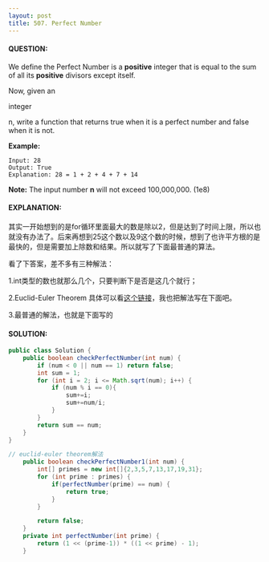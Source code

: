 ```yaml
---
layout: post
title: 507. Perfect Number
---
```


#### QUESTION:

We define the Perfect Number is a **positive** integer that is equal to the sum of all its **positive** divisors except itself.

Now, given an 

integer

 n, write a function that returns true when it is a perfect number and false when it is not.

**Example:**

```
Input: 28
Output: True
Explanation: 28 = 1 + 2 + 4 + 7 + 14

```

**Note:** The input number **n** will not exceed 100,000,000. (1e8)

#### EXPLANATION:

其实一开始想到的是for循环里面最大的数是除以2，但是达到了时间上限，所以也就没有办法了。后来再想到25这个数以及9这个数的时候，想到了也许平方根的是最快的，但是需要加上除数和结果。所以就写了下面最普通的算法。

看了下答案，差不多有三种解法：

1.int类型的数也就那么几个，只要判断下是否是这几个就行；

2.Euclid-Euler Theorem 具体可以看[这个链接](https://en.wikipedia.org/wiki/Euclid%E2%80%93Euler_theorem)，我也把解法写在下面吧。

3.最普通的解法，也就是下面写的

#### SOLUTION:

```java
public class Solution {
    public boolean checkPerfectNumber(int num) {
        if (num < 0 || num == 1) return false;
        int sum = 1;
        for (int i = 2; i <= Math.sqrt(num); i++) {
            if (num % i == 0){
                sum+=i;
                sum+=num/i;
            }
        }
        return sum == num;
    }
}

// euclid-euler theorem解法
    public boolean checkPerfectNumber1(int num) {
        int[] primes = new int[]{2,3,5,7,13,17,19,31};
        for (int prime : primes) {
            if(perfectNumber(prime) == num) {
                return true;
            }
        }

        return false;
    }
    private int perfectNumber(int prime) {
        return (1 << (prime-1)) * ((1 << prime) - 1);
    }
```

